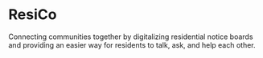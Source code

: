 # ResiCo
Connecting communities together by digitalizing residential notice boards and providing an easier way for residents to talk, ask, and help each other.
